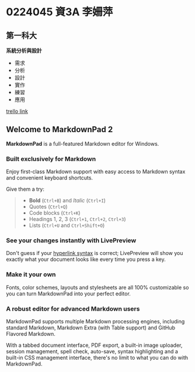 # 0224045 資3A  李姍萍  #

## 第一科大 ##

**系統分析與設計**

- 需求
- 分析
- 設計
- 實作
- 練習
- 應用
 

[trello link](https://trello.com/b/LHpXCbEK/oose)

## Welcome to MarkdownPad 2 ##

**MarkdownPad** is a full-featured Markdown editor for Windows.

### Built exclusively for Markdown ###

Enjoy first-class Markdown support with easy access to  Markdown syntax and convenient keyboard shortcuts.

Give them a try:

> - **Bold** (`Ctrl+B`) and *Italic* (`Ctrl+I`)
> - Quotes (`Ctrl+Q`)
> - Code blocks (`Ctrl+K`)
> - Headings 1, 2, 3 (`Ctrl+1`, `Ctrl+2`, `Ctrl+3`)
> - Lists (`Ctrl+U` and `Ctrl+Shift+O`)


### See your changes instantly with LivePreview ###

Don't guess if your [hyperlink syntax](http://markdownpad.com) is correct; LivePreview will show you exactly what your document looks like every time you press a key.

### Make it your own ###

Fonts, color schemes, layouts and stylesheets are all 100% customizable so you can turn MarkdownPad into your perfect editor.

### A robust editor for advanced Markdown users ###

MarkdownPad supports multiple Markdown processing engines, including standard Markdown, Markdown Extra (with Table support) and GitHub Flavored Markdown.

With a tabbed document interface, PDF export, a built-in image uploader, session management, spell check, auto-save, syntax highlighting and a built-in CSS management interface, there's no limit to what you can do with MarkdownPad.
